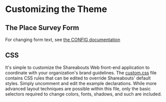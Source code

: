 Customizing the Theme
=====================

The Place Survey Form
---------------------

For changing form text, see [the CONFIG documentation](CONFIG.md)

CSS
-----

It's simple to customize the Shareabouts Web front-end application to coordinate with your organization's brand guidelines. The [custom.css](../src/sa_web/static/sa/css/custom.css) file contains CSS rules that can be edited to override Shareabouts' default styles. Simply uncomment and edit the example declarations. While more advanced layout techniques are possible within this file, only the basic selectors required to change colors, fonts, shadows, and such are included. 